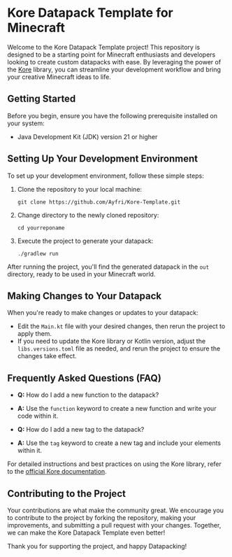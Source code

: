 # Kore Datapack Template for Minecraft

Welcome to the Kore Datapack Template project! This repository is designed to be a starting point for Minecraft enthusiasts and developers
looking to create custom datapacks with ease. By leveraging the power of the [Kore](https://kore.ayfri.com) library, you can streamline your
development workflow and bring your creative Minecraft ideas to life.

## Getting Started

Before you begin, ensure you have the following prerequisite installed on your system:

- Java Development Kit (JDK) version 21 or higher

## Setting Up Your Development Environment

To set up your development environment, follow these simple steps:

1. Clone the repository to your local machine:
    ```shell
    git clone https://github.com/Ayfri/Kore-Template.git
    ```
2. Change directory to the newly cloned repository:
    ```shell
    cd yourreponame
    ```
3. Execute the project to generate your datapack:
    ```shell
    ./gradlew run
    ```

After running the project, you'll find the generated datapack in the `out` directory, ready to be used in your Minecraft world.

## Making Changes to Your Datapack

When you're ready to make changes or updates to your datapack:

- Edit the `Main.kt` file with your desired changes, then rerun the project to apply them.
- If you need to update the Kore library or Kotlin version, adjust the `libs.versions.toml` file as needed, and rerun the project to ensure
  the changes take effect.

## Frequently Asked Questions (FAQ)

- **Q:** How do I add a new function to the datapack?
- **A:** Use the `function` keyword to create a new function and write your code within it.

- **Q:** How do I add a new tag to the datapack?
- **A:** Use the `tag` keyword to create a new tag and include your elements within it.

For detailed instructions and best practices on using the Kore library, refer to
the [official Kore documentation](https://github.com/Ayfri/Kore/wiki).

## Contributing to the Project

Your contributions are what make the community great. We encourage you to contribute to the project by forking the repository, making your
improvements, and submitting a pull request with your changes. Together, we can make the Kore Datapack Template even better!

Thank you for supporting the project, and happy Datapacking!
